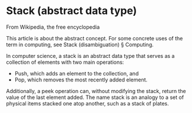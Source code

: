 # Stack (abstract data type)

From Wikipedia, the free encyclopedia

This article is about the abstract concept. For some concrete uses of the term in computing, see Stack (disambiguation) § Computing.

In computer science, a stack is an abstract data type that serves as a collection of elements with two main operations:

- Push, which adds an element to the collection, and
- Pop, which removes the most recently added element.

Additionally, a peek operation can, without modifying the stack, return the value of the last element added. The name stack is an analogy to a set of physical items stacked one atop another, such as a stack of plates.
